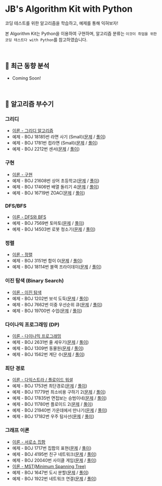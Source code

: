 # JB's Algorithm Kit with Python

코딩 테스트를 위한 알고리즘을 학습하고, 예제를 통해 익혀보자!

본 Algorithm Kit는 Python을 이용하여 구현하며, 알고리즘 분류는 `이것이 취업을 위한 코딩 테스트다 with Python`를 참고하였습니다.

</br>

## 🧐 최근 동향 분석

- Coming Soon!

</br>

## 🔨 알고리즘 부수기

### 그리디

- [이론 - 그리디 알고리즘](./greedy/README.md)
- 예제 - BOJ 18185번 라면 사기 (Small)([문제](https://www.acmicpc.net/problem/18185) / [풀이](./greedy/boj-18185-ramen.py))
- 예제 - BOJ 1781번 컵라면 (Small)([문제](https://www.acmicpc.net/problem/1781) / [풀이](./greedy/boj-1781-cup_ramen.py))
- 예제 - BOJ 2212번 센서([문제](https://www.acmicpc.net/problem/2212) / [풀이](./greedy/boj-2212-sensor.py))

### 구현

- [이론 - 구현](./implementation/README.md)
- 예제 - BOJ 21608번 상어 초등학교([문제](https://www.acmicpc.net/problem/21608) / [풀이](./implementation/boj-21608-shark.py))
- 예제 - BOJ 17406번 배열 돌리기 4([문제](https://www.acmicpc.net/problem/17406) / [풀이](./implementation/boj-17406-rotate_array.py))
- 예제 - BOJ 16719번 ZOAC([문제](https://www.acmicpc.net/problem/16719) / [풀이](./implementation/boj-16719-zoac.py))

### DFS/BFS

- [이론 - DFS와 BFS](./dfs_bfs/README.md)
- 예제 - BOJ 7569번 토마토([문제](https://www.acmicpc.net/problem/7569) / [풀이](./dfs_bfs/boj-7569-tomato.py))
- 예제 - BOJ 14503번 로봇 청소기([문제](https://www.acmicpc.net/problem/14503) / [풀이](./dfs_bfs/boj-14503-robot.py))

### 정렬

- [이론 - 정렬](./sort/README.md)
- 예제 - BOJ 3151번 합이 0([문제](https://www.acmicpc.net/problem/3151) / [풀이](./sort/boj-3151-sum_0.py))
- 예제 - BOJ 18114번 블랙 프라이데이([문제](https://www.acmicpc.net/problem/18114) / [풀이](./sort/boj-18114-black_friday.py))

### 이진 탐색 (Binary Search)

- [이론 - 이진 탐색](./binary_search/README.md)
- 예제 - BOJ 1202번 보석 도둑([문제](https://www.acmicpc.net/problem/1202) / [풀이](./binary_search/BOJ-1202-thief.py))
- 예제 - BOJ 7662번 이중 우선순위 큐([문제](https://www.acmicpc.net/problem/7662) / [풀이](./binary_search/BOJ-7662-double_pq.py))
- 예제 - BOJ 19700번 수업([문제](https://www.acmicpc.net/problem/19700) / [풀이](./binary_search/BOJ-19700-class.py))

### 다이나믹 프로그래밍 (DP)

- [이론 - 다이나믹 프로그래밍](./dynamic_programming/README.md)
- 예제 - BOJ 2631번 줄 세우기([문제](https://www.acmicpc.net/problem/2631) / [풀이](./dynamic_programming/boj-2631-line_up.py))
- 예제 - BOJ 1309번 동물원([문제](https://www.acmicpc.net/problem/1309) / [풀이](./dynamic_programming/boj-1309-zoo.py))
- 예제 - BOJ 1562번 계단 수([문제](https://www.acmicpc.net/problem/1562) / [풀이](./dynamic_programming/boj-1562-stair_number.py))

### 최단 경로

- [이론 - 다익스트라 / 플로이드 워셜](./shortest_path/README.md)
- 예제 - BOJ 1753번 최단경로([문제](https://www.acmicpc.net/problem/1753) / [풀이](./shortest_path/boj-1753-shortest_path.py))
- 예제 - BOJ 11779번 최소비용 구하기 2([문제](https://www.acmicpc.net/problem/11779) / [풀이](./shortest_path/boj-11779-min_cost_2.py))
- 예제 - BOJ 17835번 면접보는 승범이네([문제](https://www.acmicpc.net/problem/17835) / [풀이](./shortest_path/boj-17835-interview.py))
- 예제 - BOJ 11780번 플로이드 2([문제](https://www.acmicpc.net/problem/11780) / [풀이](./shortest_path/boj-11780-floyd_2.py))
- 예제 - BOJ 21940번 가운데에서 만나기([문제](https://www.acmicpc.net/problem/21940) / [풀이](./shortest_path/boj-21940-middle.py))
- 예제 - BOJ 17182번 우주 탐사선([문제](https://www.acmicpc.net/problem/17182) / [풀이](./shortest_path/boj-17182-rocket.py))


### 그래프 이론

- [이론 - 서로소 집함](./disjoint_set/README.md)
- 예제 - BOJ 1717번 집합의 표현([문제](https://www.acmicpc.net/problem/1717) / [풀이](./disjoint_set/boj-1717-set_expression.py))
- 예제 - BOJ 4195번 친구 네트워크([문제](https://www.acmicpc.net/problem/4195) / [풀이](./disjoint_set/boj-4195-friend_network.py))
- 예제 - BOJ 20040번 사이클 게임([문제](https://www.acmicpc.net/problem/20040) / [풀이](./disjoint_set/boj-20040-cycle_game.py))
- [이론 - MST(Minimum Spanning Tree)](./mst/README.md)
- 예제 - BOJ 1647번 도시 분할([문제](https://www.acmicpc.net/problem/1647) / [풀이](./mst/boj-1647-split_city.py))
- 예제 - BOJ 1922번 네트워크 연결([문제](https://www.acmicpc.net/problem/1922) / [풀이](./mst/boj-1922-network_connection.py))